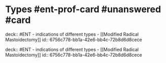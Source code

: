 # Types #ent-prof-card #unanswered #card

deck:: #ENT - indications of different types - [[Modified Radical Mastoidectomy]]
id:: 6756c778-bb1a-42e6-bb4c-72b8d6d8cece

deck:: #ENT - indications of different types - [[Modified Radical Mastoidectomy]]
id:: 6756c778-bb1a-42e6-bb4c-72b8d6d8cece
